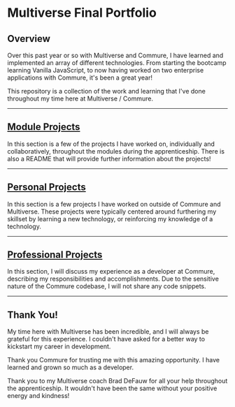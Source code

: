 # Multiverse Final Portfolio

## Overview

Over this past year or so with Multiverse and Commure, I have learned and implemented an array of different technologies. From starting the bootcamp learning Vanilla JavaScript, to now having worked on two enterprise applications with Commure, it's been a great year!

This repository is a collection of the work and learning that I've done throughout my time here at Multiverse / Commure.

---

## [Module Projects](https://github.com/jinimbrancalhao/multiverse-portfolio/tree/main/module-projects)

In this section is a few of the projects I have worked on, individually and collaboratively, throughout the modules during the apprenticeship. There is also a README that will provide further information about the projects!

---

## [Personal Projects](https://github.com/jinimbrancalhao/multiverse-portfolio/tree/main/personal-projects)

In this section is a few projects I have worked on outside of Commure and Multiverse. These projects were typically centered around furthering my skillset by learning a new technology, or reinforcing my knowledge of a technology.

---

## [Professional Projects](https://github.com/jinimbrancalhao/multiverse-portfolio/tree/main/professional-projects)

In this section, I will discuss my experience as a developer at Commure, describing my responsibilities and accomplishments. Due to the sensitive nature of the Commure codebase, I will not share any code snippets.

---

## Thank You!

My time here with Multiverse has been incredible, and I will always be grateful for this experience. I couldn't have asked for a better way to kickstart my career in development.

Thank you Commure for trusting me with this amazing opportunity. I have learned and grown so much as a developer.

Thank you to my Multiverse coach Brad DeFauw for all your help throughout the apprenticeship. It wouldn't have been the same without your positive energy and kindness!
